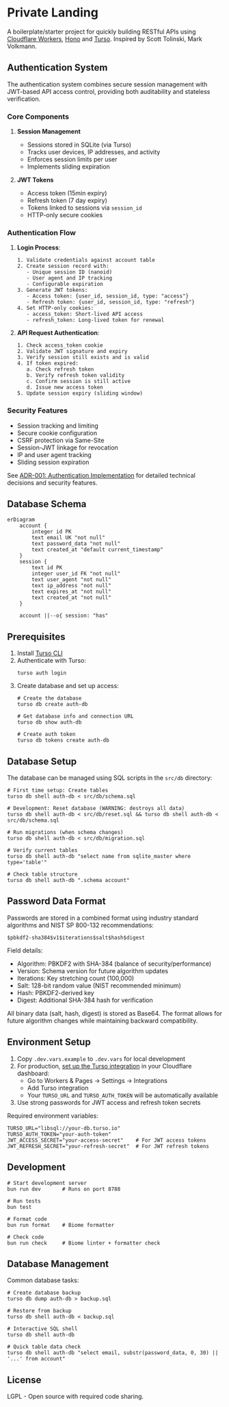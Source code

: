 # Private Landing

A boilerplate/starter project for quickly building RESTful APIs
using [Cloudflare Workers](https://workers.cloudflare.com/), [Hono](https://honojs.dev/)
and [Turso](https://turso.tech/). Inspired by Scott Tolinski, Mark Volkmann.

## Authentication System

The authentication system combines secure session management with JWT-based API access control, providing both
auditability and stateless verification.

### Core Components

1. **Session Management**
    - Sessions stored in SQLite (via Turso)
    - Tracks user devices, IP addresses, and activity
    - Enforces session limits per user
    - Implements sliding expiration

2. **JWT Tokens**
    - Access token (15min expiry)
    - Refresh token (7 day expiry)
    - Tokens linked to sessions via `session_id`
    - HTTP-only secure cookies

### Authentication Flow

1. **Login Process**:
   ```
   1. Validate credentials against account table
   2. Create session record with:
      - Unique session ID (nanoid)
      - User agent and IP tracking
      - Configurable expiration
   3. Generate JWT tokens:
      - Access token: {user_id, session_id, type: "access"}
      - Refresh token: {user_id, session_id, type: "refresh"}
   4. Set HTTP-only cookies:
      - access_token: Short-lived API access
      - refresh_token: Long-lived token for renewal
   ```

2. **API Request Authentication**:
   ```
   1. Check access_token cookie
   2. Validate JWT signature and expiry
   3. Verify session still exists and is valid
   4. If token expired:
      a. Check refresh token
      b. Verify refresh token validity
      c. Confirm session is still active
      d. Issue new access token
   5. Update session expiry (sliding window)
   ```

### Security Features

- Session tracking and limiting
- Secure cookie configuration
- CSRF protection via Same-Site
- Session-JWT linkage for revocation
- IP and user agent tracking
- Sliding session expiration

See [ADR-001: Authentication Implementation](docs/adr/001-auth-implementation.md) for detailed technical decisions and
security features.

## Database Schema

```mermaid
erDiagram
    account {
        integer id PK
        text email UK "not null"
        text password_data "not null"
        text created_at "default current_timestamp"
    }
    session {
        text id PK
        integer user_id FK "not null"
        text user_agent "not null"
        text ip_address "not null"
        text expires_at "not null"
        text created_at "not null"
    }

    account ||--o{ session: "has"
```

## Prerequisites

1. Install [Turso CLI](https://docs.turso.tech/reference/cli)
2. Authenticate with Turso:
   ```shell
   turso auth login
   ```
3. Create database and set up access:
   ```shell
   # Create the database
   turso db create auth-db
   
   # Get database info and connection URL
   turso db show auth-db
   
   # Create auth token
   turso db tokens create auth-db
   ```

## Database Setup

The database can be managed using SQL scripts in the `src/db` directory:

```shell
# First time setup: Create tables
turso db shell auth-db < src/db/schema.sql

# Development: Reset database (WARNING: destroys all data)
turso db shell auth-db < src/db/reset.sql && turso db shell auth-db < src/db/schema.sql

# Run migrations (when schema changes)
turso db shell auth-db < src/db/migration.sql

# Verify current tables
turso db shell auth-db "select name from sqlite_master where type='table'"

# Check table structure
turso db shell auth-db ".schema account"
```

## Password Data Format

Passwords are stored in a combined format using industry standard algorithms and NIST SP 800-132 recommendations:

```
$pbkdf2-sha384$v1$iterations$salt$hash$digest
```

Field details:

- Algorithm: PBKDF2 with SHA-384 (balance of security/performance)
- Version: Schema version for future algorithm updates
- Iterations: Key stretching count (100,000)
- Salt: 128-bit random value (NIST recommended minimum)
- Hash: PBKDF2-derived key
- Digest: Additional SHA-384 hash for verification

All binary data (salt, hash, digest) is stored as Base64. The format allows for future algorithm changes while
maintaining backward compatibility.

## Environment Setup

1. Copy `.dev.vars.example` to `.dev.vars` for local development
2. For
   production, [set up the Turso integration](https://developers.cloudflare.com/workers/databases/native-integrations/turso/)
   in your Cloudflare dashboard:
    - Go to Workers & Pages → Settings → Integrations
    - Add Turso integration
    - Your `TURSO_URL` and `TURSO_AUTH_TOKEN` will be automatically available
3. Use strong passwords for JWT access and refresh token secrets

Required environment variables:

```shell
TURSO_URL="libsql://your-db.turso.io"
TURSO_AUTH_TOKEN="your-auth-token"
JWT_ACCESS_SECRET="your-access-secret"    # For JWT access tokens
JWT_REFRESH_SECRET="your-refresh-secret"  # For JWT refresh tokens
```

## Development

```shell
# Start development server
bun run dev       # Runs on port 8788

# Run tests
bun test

# Format code
bun run format    # Biome formatter

# Check code
bun run check     # Biome linter + formatter check
```

## Database Management

Common database tasks:

```shell
# Create database backup
turso db dump auth-db > backup.sql

# Restore from backup
turso db shell auth-db < backup.sql

# Interactive SQL shell
turso db shell auth-db

# Quick table data check
turso db shell auth-db "select email, substr(password_data, 0, 30) || '...' from account"
```

## License

LGPL - Open source with required code sharing.